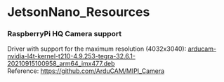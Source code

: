 # JetsonNano_Resources

### RaspberryPi HQ Camera support
Driver with support for the maximum resolution (4032x3040): [arducam-nvidia-l4t-kernel-t210-4.9.253-tegra-32.6.1-20210915100958_arm64_imx477.deb](arducam-nvidia-l4t-kernel-t210-4.9.253-tegra-32.6.1-20210915100958_arm64_imx477.deb)  
Reference: https://github.com/ArduCAM/MIPI_Camera
